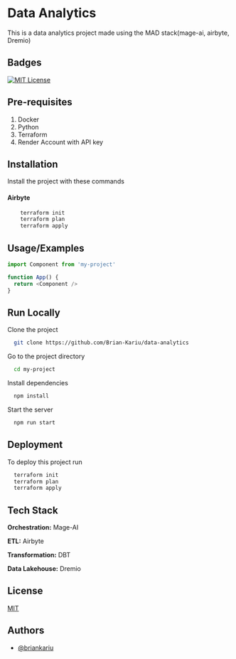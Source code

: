
# Data Analytics

This is a data analytics project made using the MAD stack(mage-ai, airbyte, Dremio)


## Badges

[![MIT License](https://img.shields.io/badge/License-MIT-green.svg)](https://choosealicense.com/licenses/mit/)

## Pre-requisites
1. Docker
2. Python
3. Terraform
4. Render Account with API key

## Installation

Install the project with these commands

#### Airbyte
```bash
    terraform init
    terraform plan
    terraform apply
```

## Usage/Examples

```javascript
import Component from 'my-project'

function App() {
  return <Component />
}
```


## Run Locally

Clone the project

```bash
  git clone https://github.com/Brian-Kariu/data-analytics
```

Go to the project directory

```bash
  cd my-project
```

Install dependencies

```bash
  npm install
```

Start the server

```bash
  npm run start
```


## Deployment

To deploy this project run

```bash
  terraform init
  terraform plan
  terraform apply
```


## Tech Stack

**Orchestration:** Mage-AI

**ETL:** Airbyte

**Transformation:** DBT

**Data Lakehouse:** Dremio


## License

[MIT](https://choosealicense.com/licenses/mit/)


## Authors

- [@briankariu](https://www.github.com/Brian-Kariu)

